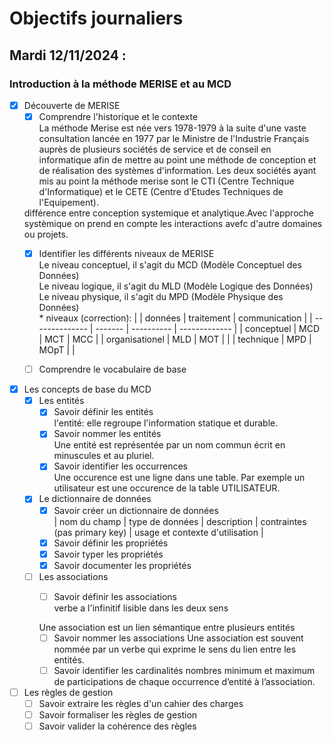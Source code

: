 # Objectifs journaliers

## Mardi 12/11/2024 :

### Introduction à la méthode MERISE et au MCD

- [x] Découverte de MERISE
  - [x] Comprendre l'historique et le contexte <br>
  La méthode Merise est née vers 1978-1979 à la suite d'une vaste consultation lancée en 1977 par le Ministre de l'Industrie Français auprès de plusieurs sociétés de service et de conseil en informatique afin de mettre au point une méthode de conception et de réalisation des systèmes d'information. Les deux sociétés ayant mis au point la méthode merise sont le CTI (Centre Technique d'Informatique) et le CETE (Centre d'Etudes Techniques de l'Equipement).

  différence entre conception systemique et analytique.Avec l'approche systèmique on prend en compte les interactions avefc d'autre domaines ou projets.
  - [x] Identifier les différents niveaux de MERISE<br>
  Le niveau conceptuel, il s'agit du MCD (Modèle Conceptuel des Données)<br>
Le niveau logique, il s'agit du MLD (Modèle Logique des Données)<br>
Le niveau physique, il s'agit du MPD (Modèle Physique des Données)<br>*
niveaux (correction):
|                | données | traitement | communication |
| -------------- | ------- | ---------- | ------------- |
| conceptuel     | MCD     | MCT        | MCC           |
| organisationel | MLD     | MOT        |               |
| technique      | MPD     | MOpT       |               |

  - [ ] Comprendre le vocabulaire de base

- [x] Les concepts de base du MCD
  - [x] Les entités
    - [x] Savoir définir les entités<br>l'entité: elle regroupe l'information statique et durable.
    - [x] Savoir nommer les entités<br>Une entité est représentée par un nom commun écrit en minuscules et au pluriel.
    - [x] Savoir identifier les occurrences<br>Une occurence est une ligne dans une table. Par exemple un utilisateur est une occurence de la table UTILISATEUR.
  
  - [x] Le dictionnaire de données
    - [x] Savoir créer un dictionnaire de données <br>
    | nom du champ | type de données | description | contraintes (pas primary key) | usage et contexte d'utilisation |
    - [x] Savoir définir les propriétés
    - [x] Savoir typer les propriétés
    - [x] Savoir documenter les propriétés
  
  - [ ] Les associations
    - [ ] Savoir définir les associations <br>
    verbe a l'infinitif lisible dans les deux sens<br>

    
    Une association est un lien sémantique entre plusieurs entités
    - [ ] Savoir nommer les associations
    Une association est souvent nommée par un verbe qui exprime le sens du lien entre les
entités.
    - [ ] Savoir identifier les cardinalités
     nombres minimum et maximum de participations de
chaque occurrence d’entité à l’association.

- [ ] Les règles de gestion
  - [ ] Savoir extraire les règles d'un cahier des charges
  - [ ] Savoir formaliser les règles de gestion
  - [ ] Savoir valider la cohérence des règles
